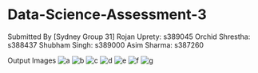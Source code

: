 # Data-Science-Assessment-3
Submitted By [Sydney Group 31]
Rojan Uprety: s389045
Orchid Shrestha: s388437
Shubham Singh: s389000
Asim Sharma: s387260

Output Images
![a](https://github.com/user-attachments/assets/b098b3d8-04c8-4a92-8bad-112f2c72005f)
![b](https://github.com/user-attachments/assets/2e04425a-14a0-4722-bfcf-7bcca2df11b1)
![c](https://github.com/user-attachments/assets/e3db2459-4fbe-496d-af4f-dcbc7978d457)
![d](https://github.com/user-attachments/assets/90e2453b-82f4-44fd-a544-2cb9b4a05629)
![e](https://github.com/user-attachments/assets/e4e7f9e2-3034-4177-98f9-f79861e003d8)
![f](https://github.com/user-attachments/assets/8af84e42-2e90-45e9-a9e1-e5a24f816c3b)
![g](https://github.com/user-attachments/assets/636f71c9-0ac7-4d7f-b23f-04bb80cb0de4)
